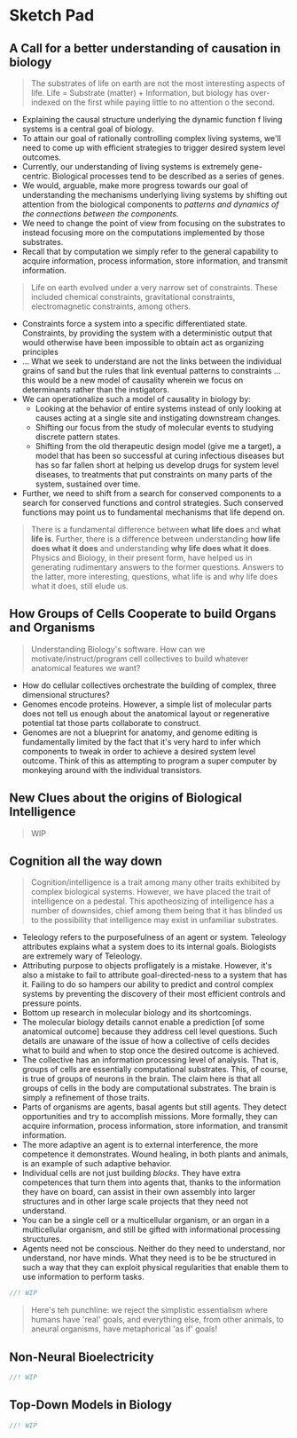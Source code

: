 # Sketch Pad

## A Call for a better understanding of causation in biology

> The substrates of life on earth are not the most interesting aspects of life. Life = Substrate (matter) + Information, but biology has over-indexed on the first while paying little to no attention o the second.

- Explaining the causal structure underlying the dynamic function f living systems is a central goal of biology.
- To attain our goal of rationally controlling complex living systems, we'll need to come up with efficient strategies to trigger desired system level outcomes.
- Currently, our understanding of living systems is extremely gene-centric. Biological processes tend to be described as a series of genes.
- We would, arguable, make more progress towards our goal of understanding the mechanisms underlying living systems by shifting out attention from the biological components to *patterns and dynamics of the connections between the components.*
- We need to change the point of view from focusing on the substrates to instead focusing more on the computations implemented by those substrates.
- Recall that by computation we simply refer to the general capability to acquire information, process information, store information, and transmit information.

> Life on earth evolved under a very narrow set of constraints. These included chemical constraints, gravitational constraints, electromagnetic constraints, among others.

- Constraints force a system into a specific differentiated state. Constraints, by providing the system with a deterministic output that would otherwise have been impossible to obtain act as organizing principles
- ... What we seek to understand are not the links between the individual grains of sand but the rules that link eventual patterns to constraints ... this would be a new model of causality wherein we focus on determinants rather than the instigators.
- We can operationalize such a model of causality in biology by:
  - Looking at the behavior of entire systems instead of only looking at causes acting at a single site and instigating downstream changes.
  - Shifting our focus from the study of molecular events to studying discrete pattern states.
  - Shifting from the old therapeutic design model (give me a target), a model that has been so successful at curing infectious diseases but has so far fallen short at helping us develop drugs for system level diseases, to treatments that put constraints on many parts of the system, sustained over time.
- Further, we need to shift from a search for conserved components to a search for conserved functions and control strategies. Such conserved functions may point us to fundamental mechanisms that life depend on.

> There is a fundamental difference between **what life does** and **what life is**. Further, there is a difference between understanding **how life does what it does** and understanding **why life does what it does**. Physics and Biology, in their present form, have helped us in generating rudimentary answers to the former questions. Answers to the latter, more interesting, questions, what life is and why life does what it does, still elude us.

## How Groups of Cells Cooperate to build Organs and Organisms

> Understanding Biology's software. How can we motivate/instruct/program cell collectives to build whatever anatomical features we want?

- How do cellular collectives orchestrate the building of complex, three dimensional structures?
- Genomes encode proteins. However, a simple list of molecular parts does not tell us enough about the anatomical layout or regenerative potential tat those parts collaborate to construct.
- Genomes are not a blueprint for anatomy, and genome editing is fundamentally limited by the fact that it's very hard to infer which components to tweak in order to achieve a desired system level outcome. Think of this as attempting to program a super computer by monkeying around with the individual transistors.

## New Clues about the origins of Biological Intelligence

> WIP

## Cognition all the way down

> Cognition/intelligence is a trait among many other traits exhibited by complex biological systems. However, we have placed the trait of intelligence on a pedestal. This apotheosizing of intelligence has a number of downsides, chief among them being that it has blinded us to the possibility that intelligence may exist in unfamiliar substrates.

- Teleology refers to the purposefulness of an agent or system. Teleology attributes  explains what a system does to its internal goals. Biologists are extremely wary of Teleology.
- Attributing purpose to objects profligately is a mistake. However, it's also a mistake to fail to attribute goal-directed-ness to a system that has it. Failing to do so hampers our ability to predict and control complex systems by preventing the discovery of their most efficient controls and pressure points.
- Bottom up research in molecular biology and its shortcomings.
- The molecular biology details cannot enable a prediction [of some anatomical outcome] because they address cell level questions. Such details are unaware of the issue of how a collective of cells decides what to build and when to stop once the desired outcome is achieved.
- The collective has an information processing level of analysis. That is, groups of cells are essentially computational substrates. This, of course, is true of groups of neurons in the brain. The claim here is that all groups of cells in the body are computational substrates. The brain is simply a refinement of those traits.
- Parts of organisms are agents, basal agents but still agents. They detect opportunities and try to accomplish missions. More formally, they can acquire information, process information, store information, and transmit information.
- The more adaptive an agent is to external interference, the more competence it demonstrates. Wound healing, in both plants and animals, is an example of such adaptive behavior.
- Individual cells are not just building *blocks*. They have extra competences that turn them into agents that, thanks to the information they have on board, can assist in their own assembly into larger structures and in other large scale projects that they need not understand.
- You can be a single cell or a multicellular organism, or an organ in a multicellular organism, and still be gifted with informational processing structures.
- Agents need not be conscious. Neither do they need to understand, nor understand, nor have minds. What they need is to be be structured in such a way that they can exploit physical regularities that enable them to use information to perform tasks.

```rust
//! WIP
```

> Here's teh punchline: we reject the simplistic essentialism where humans have 'real' goals, and everything else, from other animals, to aneural organisms, have metaphorical 'as if' goals!

## Non-Neural Bioelectricity

```rust
//! WIP
```

## Top-Down Models in Biology

```rust
//! WIP
```
